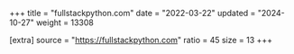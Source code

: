 +++
title = "fullstackpython.com"
date = "2022-03-22"
updated = "2024-10-27"
weight = 13308

[extra]
source = "https://fullstackpython.com"
ratio = 45
size = 13
+++

